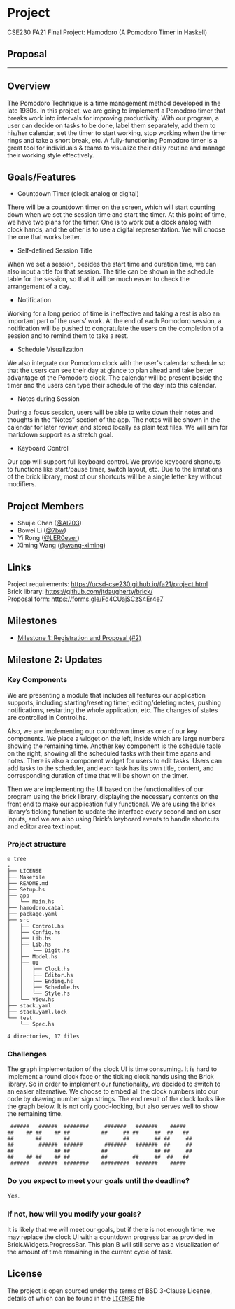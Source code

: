 # Project
CSE230 FA21 Final Project: Hamodoro (A Pomodoro Timer in Haskell)

## Proposal


---

## Overview

The Pomodoro Technique is a time management method developed in the late 1980s. In this project, we are going to implement a Pomodoro timer that breaks work into intervals for improving productivity. With our program, a user can decide on tasks to be done, label them separately, add them to his/her calendar, set the timer to start working, stop working when the timer rings and take a short break, etc. A fully-functioning Pomodoro timer is a great tool for individuals & teams to visualize their daily routine and manage their working style effectively.

## Goals/Features

+ Countdown Timer (clock analog or digital)

There will be a countdown timer on the screen, which will start counting down when we set the session time and start the timer. At this point of time, we have two plans for the timer. One is to work out a clock analog with clock hands, and the other is to use a digital representation. We will choose the one that works better.

+ Self-defined Session Title

When we set a session, besides the start time and duration time, we can also input a title for that session. The title can be shown in the schedule table for the session, so that it will be much easier to check the arrangement of a day.

+ Notification

Working for a long period of time is ineffective and taking a rest is also an important part of the users’ work. At the end of each Pomodoro session, a notification will be pushed to congratulate the users on the completion of a session and to remind them to take a rest. 
	
+ Schedule Visualization

We also integrate our Pomodoro clock with the user's calendar schedule so that the users can see their day at glance to plan ahead and take better advantage of the Pomodoro clock. The calendar will be present beside the timer and the users can type their schedule of the day into this calendar. 

+ Notes during Session

During a focus session, users will be able to write down their notes and thoughts in the “Notes” section of the app. The notes will be shown in the calendar for later review, and stored locally as plain text files. We will aim for markdown support as a stretch goal.  

+ Keyboard Control

Our app will support full keyboard control. We provide keyboard shortcuts to functions like start/pause timer, switch layout, etc.  Due to the limitations of the brick library, most of our shortcuts will be a single letter key without modifiers.


## Project Members

- Shujie Chen ([@Al203](https://github.com/Al203))
- Bowei Li ([@7bw](https://github.com/7bw))
- Yi Rong ([@LER0ever](https://github.com/LER0ever))
- Ximing Wang ([@wang-ximing](https://github.com/wang-ximing))

## Links
Project requirements: https://ucsd-cse230.github.io/fa21/project.html  
Brick library: https://github.com/jtdaugherty/brick/  
Proposal form: https://forms.gle/Fd4CUajSCzS4Er4e7  

## Milestones
- [Milestone 1: Registration and Proposal (#2)](https://github.com/CSE230-FA21-Team/Project/issues/2)

## Milestone 2: Updates

### Key Components

We are presenting a module that includes all features our application supports, including starting/reseting timer, editing/deleting notes, pushing notifications, restarting the whole application, etc. The changes of states are controlled in Control.hs.

Also, we are implementing our countdown timer as one of our key components. We place a widget on the left, inside which are large numbers showing the remaining time. Another key component is the schedule table on the right, showing all the scheduled tasks with their time spans and notes. There is also a component widget for users to edit tasks. Users can add tasks to the scheduler, and each task has its own title, content, and corresponding duration of time that will be shown on the timer.

Then we are implementing the UI based on the functionalities of our program using the brick library, displaying the necessary contents on the front end to make our application fully functional. We are using the brick library’s ticking function to update the interface every second and on user inputs, and we are also using Brick’s keyboard events to handle shortcuts and editor area text input. 

### Project structure

```
∅ tree                           
.
├── LICENSE
├── Makefile
├── README.md
├── Setup.hs
├── app
│   └── Main.hs
├── hamodoro.cabal
├── package.yaml
├── src
│   ├── Control.hs
│   ├── Config.hs
│   ├── Lib.hs
│   ├── Lib.hs
│   │   └── Digit.hs
│   ├── Model.hs
│   ├── UI
│   │   ├── Clock.hs
│   │   ├── Editor.hs
│   │   ├── Ending.hs
│   │   ├── Schedule.hs
│   │   └── Style.hs
│   └── View.hs
├── stack.yaml
├── stack.yaml.lock
└── test
    └── Spec.hs

4 directories, 17 files
```

### Challenges

The graph implementation of the clock UI is time consuming. It is hard to implement a round clock face or the ticking clock hands using the Brick library. So in order to implement our functionality, we decided to switch to an easier alternative. We choose to embed all the clock numbers into our code by drawing number sign strings. The end result of the clock looks like the graph below. It is not only good-looking, but also serves well to show the remaining time.

```
 ######   ######  ########     #######   #######    #####
##    ## ##    ## ##          ##     ## ##     ##  ##   ##
##       ##       ##                 ##        ## ##     ##
##        ######  ######       #######   #######  ##     ##
##             ## ##          ##               ## ##     ##
##    ## ##    ## ##          ##        ##     ##  ##   ##
 ######   ######  ########    #########  #######    #####
```

### Do you expect to meet your goals until the deadline?

Yes.

### If not, how will you modify your goals?

It is likely that we will meet our goals, but if there is not enough time, we may replace the clock UI with a countdown progress bar as provided in Brick.Widgets.ProgressBar. This plan B will still serve as a visualization of the amount of time remaining in the current cycle of task. 


## License
The project is open sourced under the terms of BSD 3-Clause License, details of which can be found in the [`LICENSE`](LICENSE) file

